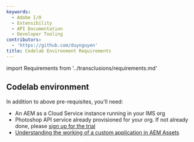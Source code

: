 ```yaml
---
keywords:
  - Adobe I/O
  - Extensibility
  - API Documentation
  - Developer Tooling
contributors:
  - 'https://github.com/duynguyen'
title: Codelab Environment Requirements
---
```


import Requirements from '../transclusions/requirements.md'

<Requirements/>

## Codelab environment

In addition to above pre-requisites, you'll need:

* An AEM as a Cloud Service instance running in your IMS org
* Photoshop API service already provisioned for your org. If not already done, please [sign up for the trial](https://developer.adobe.com/photoshop/api/)
* [Understanding the working of a custom application in AEM Assets](https://experienceleague.adobe.com/docs/asset-compute/using/extend/custom-application-internals.html)
